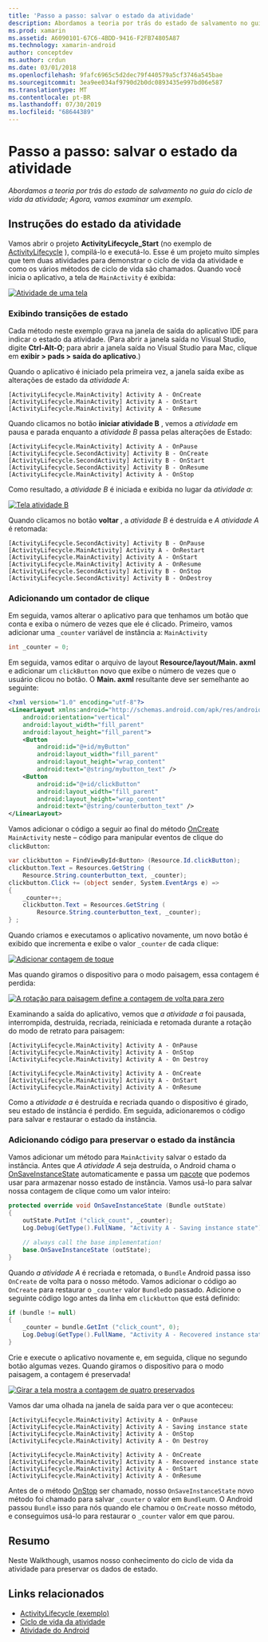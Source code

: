 ```yaml
---
title: 'Passo a passo: salvar o estado da atividade'
description: Abordamos a teoria por trás do estado de salvamento no guia do ciclo de vida da atividade; Agora, vamos examinar um exemplo.
ms.prod: xamarin
ms.assetid: A6090101-67C6-4BDD-9416-F2FB74805A87
ms.technology: xamarin-android
author: conceptdev
ms.author: crdun
ms.date: 03/01/2018
ms.openlocfilehash: 9fafc6965c5d2dec79f440579a5cf3746a545bae
ms.sourcegitcommit: 3ea9ee034af9790d2b0dc0893435e997bd06e587
ms.translationtype: MT
ms.contentlocale: pt-BR
ms.lasthandoff: 07/30/2019
ms.locfileid: "68644389"
---
```

# <a name="walkthrough---saving-the-activity-state"></a>Passo a passo: salvar o estado da atividade

_Abordamos a teoria por trás do estado de salvamento no guia do ciclo de vida da atividade; Agora, vamos examinar um exemplo._

## <a name="activity-state-walkthrough"></a>Instruções do estado da atividade

Vamos abrir o projeto **ActivityLifecycle_Start** (no exemplo de [ActivityLifecycle](https://docs.microsoft.com/samples/xamarin/monodroid-samples/activitylifecycle) ), compilá-lo e executá-lo. Esse é um projeto muito simples que tem duas atividades para demonstrar o ciclo de vida da atividade e como os vários métodos de ciclo de vida são chamados. Quando você inicia o aplicativo, a tela de `MainActivity` é exibida:

[![Atividade de uma tela](saving-state-images/01-activity-a-sml.png)](saving-state-images/01-activity-a.png#lightbox)

### <a name="viewing-state-transitions"></a>Exibindo transições de estado

Cada método neste exemplo grava na janela de saída do aplicativo IDE para indicar o estado da atividade. (Para abrir a janela saída no Visual Studio, digite **Ctrl-Alt-O**; para abrir a janela saída no Visual Studio para Mac, clique em **exibir > pads > saída do aplicativo**.)

Quando o aplicativo é iniciado pela primeira vez, a janela saída exibe as alterações de estado da *atividade A*: 

```shell
[ActivityLifecycle.MainActivity] Activity A - OnCreate
[ActivityLifecycle.MainActivity] Activity A - OnStart
[ActivityLifecycle.MainActivity] Activity A - OnResume
```

Quando clicamos no botão **iniciar atividade B** , vemos a *atividade* em pausa e parada enquanto a *atividade B* passa pelas alterações de Estado: 

```shell
[ActivityLifecycle.MainActivity] Activity A - OnPause
[ActivityLifecycle.SecondActivity] Activity B - OnCreate
[ActivityLifecycle.SecondActivity] Activity B - OnStart
[ActivityLifecycle.SecondActivity] Activity B - OnResume
[ActivityLifecycle.MainActivity] Activity A - OnStop
```

Como resultado, a *atividade B* é iniciada e exibida no lugar da *atividade a*: 

[![Tela atividade B](saving-state-images/02-activity-b-sml.png)](saving-state-images/02-activity-b.png#lightbox)

Quando clicamos no botão **voltar** , a *atividade B* é destruída e *A atividade A* é retomada: 

```shell
[ActivityLifecycle.SecondActivity] Activity B - OnPause
[ActivityLifecycle.MainActivity] Activity A - OnRestart
[ActivityLifecycle.MainActivity] Activity A - OnStart
[ActivityLifecycle.MainActivity] Activity A - OnResume
[ActivityLifecycle.SecondActivity] Activity B - OnStop
[ActivityLifecycle.SecondActivity] Activity B - OnDestroy
```
### <a name="adding-a-click-counter"></a>Adicionando um contador de clique

Em seguida, vamos alterar o aplicativo para que tenhamos um botão que conta e exiba o número de vezes que ele é clicado. Primeiro, vamos adicionar uma `_counter` variável de instância a: `MainActivity`

```csharp
int _counter = 0;
```

Em seguida, vamos editar o arquivo de layout **Resource/layout/Main. axml** e adicionar um `clickButton` novo que exibe o número de vezes que o usuário clicou no botão. O **Main. axml** resultante deve ser semelhante ao seguinte: 

```xml
<?xml version="1.0" encoding="utf-8"?>
<LinearLayout xmlns:android="http://schemas.android.com/apk/res/android"
    android:orientation="vertical"
    android:layout_width="fill_parent"
    android:layout_height="fill_parent">
    <Button
        android:id="@+id/myButton"
        android:layout_width="fill_parent"
        android:layout_height="wrap_content"
        android:text="@string/mybutton_text" />
    <Button
        android:id="@+id/clickButton"
        android:layout_width="fill_parent"
        android:layout_height="wrap_content"
        android:text="@string/counterbutton_text" />
</LinearLayout>
```

Vamos adicionar o código a seguir ao final do método [OnCreate](xref:Android.App.Activity.OnCreate*) `MainActivity` neste &ndash; código para manipular eventos de clique do `clickButton`:

```csharp
var clickbutton = FindViewById<Button> (Resource.Id.clickButton);
clickbutton.Text = Resources.GetString (
    Resource.String.counterbutton_text, _counter);
clickbutton.Click += (object sender, System.EventArgs e) =>
{
    _counter++;
    clickbutton.Text = Resources.GetString (
        Resource.String.counterbutton_text, _counter);
} ;
```

Quando criamos e executamos o aplicativo novamente, um novo botão é exibido que incrementa e exibe o valor `_counter` de cada clique:

[![Adicionar contagem de toque](saving-state-images/03-touched-sml.png)](saving-state-images/03-touched.png#lightbox)

Mas quando giramos o dispositivo para o modo paisagem, essa contagem é perdida:

[![A rotação para paisagem define a contagem de volta para zero](saving-state-images/05-rotate-nosave-sml.png)](saving-state-images/05-rotate-nosave.png#lightbox)

Examinando a saída do aplicativo, vemos que *a atividade a* foi pausada, interrompida, destruída, recriada, reiniciada e retomada durante a rotação do modo de retrato para paisagem: 

```shell
[ActivityLifecycle.MainActivity] Activity A - OnPause
[ActivityLifecycle.MainActivity] Activity A - OnStop
[ActivityLifecycle.MainActivity] Activity A - On Destroy

[ActivityLifecycle.MainActivity] Activity A - OnCreate
[ActivityLifecycle.MainActivity] Activity A - OnStart
[ActivityLifecycle.MainActivity] Activity A - OnResume
```

Como a *atividade a* é destruída e recriada quando o dispositivo é girado, seu estado de instância é perdido. Em seguida, adicionaremos o código para salvar e restaurar o estado da instância.

### <a name="adding-code-to-preserve-instance-state"></a>Adicionando código para preservar o estado da instância

Vamos adicionar um método para `MainActivity` salvar o estado da instância. Antes que *A atividade A* seja destruída, o Android chama o [OnSaveInstanceState](xref:Android.App.Activity.OnSaveInstanceState*) automaticamente e passa um [pacote](xref:Android.OS.Bundle) que podemos usar para armazenar nosso estado de instância. Vamos usá-lo para salvar nossa contagem de clique como um valor inteiro:

```csharp
protected override void OnSaveInstanceState (Bundle outState)
{
    outState.PutInt ("click_count", _counter);
    Log.Debug(GetType().FullName, "Activity A - Saving instance state");

    // always call the base implementation!
    base.OnSaveInstanceState (outState);    
}
```

Quando *a atividade A* é recriada e retomada, o `Bundle` Android passa isso `OnCreate` de volta para o nosso método. Vamos adicionar o código ao `OnCreate` para restaurar o `_counter` valor `Bundle`do passado. Adicione o seguinte código logo antes da linha em `clickbutton` que está definido: 

```csharp
if (bundle != null)
{
    _counter = bundle.GetInt ("click_count", 0);
    Log.Debug(GetType().FullName, "Activity A - Recovered instance state");
}
```

Crie e execute o aplicativo novamente e, em seguida, clique no segundo botão algumas vezes. Quando giramos o dispositivo para o modo paisagem, a contagem é preservada!

[![Girar a tela mostra a contagem de quatro preservados](saving-state-images/06-rotate-save-sml.png)](saving-state-images/06-rotate-save.png#lightbox)

Vamos dar uma olhada na janela de saída para ver o que aconteceu:

```shell
[ActivityLifecycle.MainActivity] Activity A - OnPause
[ActivityLifecycle.MainActivity] Activity A - Saving instance state
[ActivityLifecycle.MainActivity] Activity A - OnStop
[ActivityLifecycle.MainActivity] Activity A - On Destroy

[ActivityLifecycle.MainActivity] Activity A - OnCreate
[ActivityLifecycle.MainActivity] Activity A - Recovered instance state
[ActivityLifecycle.MainActivity] Activity A - OnStart
[ActivityLifecycle.MainActivity] Activity A - OnResume
```

Antes de o método [OnStop](xref:Android.App.Activity.OnStop) ser chamado, nosso `OnSaveInstanceState` novo método foi chamado para salvar `_counter` o valor em `Bundle`um. O Android passou `Bundle` isso para nós quando ele chamou o `OnCreate` nosso método, e conseguimos usá-lo para restaurar o `_counter` valor em que parou.

## <a name="summary"></a>Resumo

Neste Walkthough, usamos nosso conhecimento do ciclo de vida da atividade para preservar os dados de estado.

## <a name="related-links"></a>Links relacionados

- [ActivityLifecycle (exemplo)](https://docs.microsoft.com/samples/xamarin/monodroid-samples/activitylifecycle)
- [Ciclo de vida da atividade](~/android/app-fundamentals/activity-lifecycle/index.md)
- [Atividade do Android](xref:Android.App.Activity)
